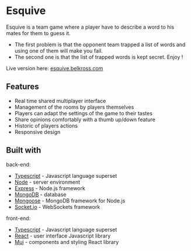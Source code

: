 # Esquive

Esquive is a team game where a player have to describe a word to his mates for them to guess it.

- The first problem is that the opponent team trapped a list of words and using one of them will make you fail.
- The second one is that the list of trapped words is kept secret. Enjoy !

Live version here: [esquive.belkross.com](https://ricochet.belkross.com/)

## Features

- Real time shared multiplayer interface
- Management of the rooms by players themselves
- Players can adapt the settings of the game to their tastes
- Share opinions comfortably with a thumb up/down feature
- Historic of players actions
- Responsive design

## Built with

back-end:

- [Typescript](https://www.typescriptlang.org/) - Javascript language superset
- [Node](https://nodejs.org/en/) - server environment
- [Express](https://expressjs.com/) - Node.js framework
- [MongoDB](https://www.mongodb.com/) - database
- [Mongoose](https://mongoosejs.com/) - MongoDB framework for Node.js
- [Socket.io](https://socket.io/) - WebSockets framework

front-end:

- [Typescript](https://www.typescriptlang.org/) - Javascript language superset
- [React](https://en.reactjs.org/) - user interface Javascript library
- [Mui](https://mui.com/) - components and styling React library
